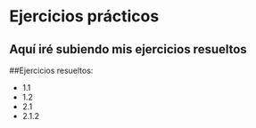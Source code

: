 # Ejercicios prácticos

## Aquí iré subiendo mis ejercicios resueltos

##Ejercicios resueltos:
- 1.1
- 1.2
- 2.1
- 2.1.2
